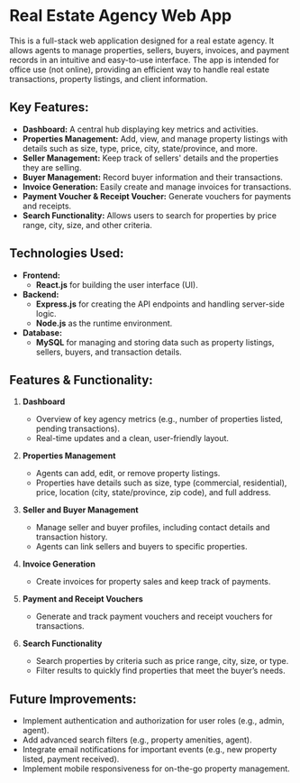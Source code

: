 # Real Estate Agency Web App
This is a full-stack web application designed for a real estate agency. It allows agents to manage properties, sellers, buyers, invoices, and payment records in an intuitive and easy-to-use interface. The app is intended for office use (not online), providing an efficient way to handle real estate transactions, property listings, and client information.

## Key Features:
 - <b>Dashboard:</b> A central hub displaying key metrics and activities.
 - <b>Properties Management:</b> Add, view, and manage property listings with details such as size, type, price, city, state/province, and more.
 - <b>Seller Management:</b> Keep track of sellers' details and the properties they are selling.
 - <b>Buyer Management:</b> Record buyer information and their transactions.
 - <b>Invoice Generation:</b> Easily create and manage invoices for transactions.
 - <b>Payment Voucher & Receipt Voucher:</b> Generate vouchers for payments and receipts.
 - <b>Search Functionality:</b> Allows users to search for properties by price range, city, size, and other criteria.

## Technologies Used:
 - <b>Frontend:</b>
    - <b>React.js</b> for building the user interface (UI).
 - <b>Backend:</b>
    - <b>Express.js</b> for creating the API endpoints and handling server-side logic.
    - <b>Node.js</b> as the runtime environment.
 - <b>Database:</b>
    - <b>MySQL</b> for managing and storing data such as property listings, sellers, buyers, and transaction details.


## Features & Functionality:
 1. <b>Dashboard</b>
    - Overview of key agency metrics (e.g., number of properties listed, pending transactions).
    - Real-time updates and a clean, user-friendly layout.

 2. <b>Properties Management</b>
    - Agents can add, edit, or remove property listings.
    - Properties have details such as size, type (commercial, residential), price, location (city, state/province, zip code), and full address.

 3. <b>Seller and Buyer Management</b>
    - Manage seller and buyer profiles, including contact details and transaction history.
    - Agents can link sellers and buyers to specific properties.

 4. <b>Invoice Generation</b>
    - Create invoices for property sales and keep track of payments.

 5. <b>Payment and Receipt Vouchers</b>
    - Generate and track payment vouchers and receipt vouchers for transactions.

 6. <b>Search Functionality</b>
    - Search properties by criteria such as price range, city, size, or type.
    - Filter results to quickly find properties that meet the buyer’s needs.


## Future Improvements:
 - Implement authentication and authorization for user roles (e.g., admin, agent).
 - Add advanced search filters (e.g., property amenities, agent).
 - Integrate email notifications for important events (e.g., new property listed, payment received).
 - Implement mobile responsiveness for on-the-go property management.
